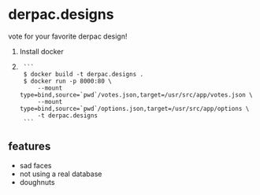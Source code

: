 # derpac.designs

vote for your favorite derpac design!

1. Install docker
2. 
        ```
        $ docker build -t derpac.designs .
        $ docker run -p 8000:80 \
            --mount type=bind,source=`pwd`/votes.json,target=/usr/src/app/votes.json \
            --mount type=bind,source=`pwd`/options.json,target=/usr/src/app/options \
            -t derpac.designs
        ```

## features

- sad faces
- not using a real database
- doughnuts
